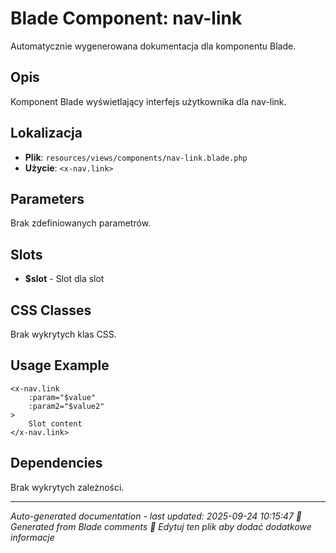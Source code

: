 # Blade Component: nav-link

Automatycznie wygenerowana dokumentacja dla komponentu Blade.

## Opis
Komponent Blade wyświetlający interfejs użytkownika dla nav-link.

## Lokalizacja
- **Plik**: `resources/views/components/nav-link.blade.php`
- **Użycie**: `<x-nav.link>`

## Parameters
Brak zdefiniowanych parametrów.

## Slots
- **$slot** - Slot dla slot

## CSS Classes
Brak wykrytych klas CSS.

## Usage Example
```blade
<x-nav.link
    :param="$value"
    :param2="$value2"
>
    Slot content
</x-nav.link>
```

## Dependencies
Brak wykrytych zależności.

---
*Auto-generated documentation - last updated: 2025-09-24 10:15:47*
*🤖 Generated from Blade comments*
*📝 Edytuj ten plik aby dodać dodatkowe informacje*